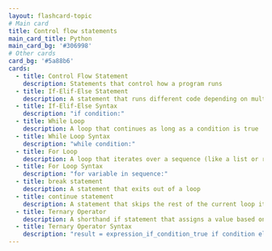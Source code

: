 ```yaml
---
layout: flashcard-topic
# Main card
title: Control flow statements
main_card_title: Python
main_card_bg: '#306998'
# Other cards
card_bg: '#5a88b6'
cards:
  - title: Control Flow Statement
    description: Statements that control how a program runs
  - title: If-Elif-Else Statement
    description: A statement that runs different code depending on multiple conditions
  - title: If-Elif-Else Syntax
    description: "if condition:"
  - title: While Loop
    description: A loop that continues as long as a condition is true
  - title: While Loop Syntax
    description: "while condition:"
  - title: For Loop
    description: A loop that iterates over a sequence (like a list or range)
  - title: For Loop Syntax
    description: "for variable in sequence:"
  - title: break statement
    description: A statement that exits out of a loop
  - title: continue statement
    description: A statement that skips the rest of the current loop iteration and continues with the next
  - title: Ternary Operator
    description: A shorthand if statement that assigns a value based on a condition
  - title: Ternary Operator Syntax
    description: "result = expression_if_condition_true if condition else expression_if_condition_false"
---
```


